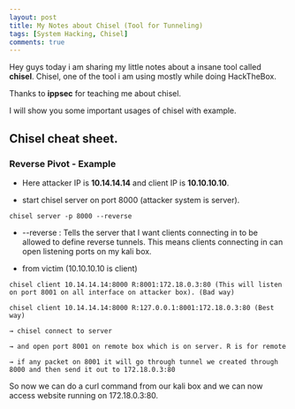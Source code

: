 ```yaml
---
layout: post
title: My Notes about Chisel (Tool for Tunneling)
tags: [System Hacking, Chisel]
comments: true
---
```


Hey guys today i am sharing my little notes about a insane tool called **chisel**. Chisel, one of the tool i am using mostly while doing HackTheBox.

Thanks to **ippsec** for teaching me about chisel.

I will show you some important usages of chisel with example.

## Chisel cheat sheet.

### Reverse Pivot - Example

* Here attacker IP is **10.14.14.14** and client IP is **10.10.10.10**.

* start chisel server on port 8000 (attacker system is server).

~~~
chisel server -p 8000 --reverse
~~~

   * --reverse : Tells the server that I want clients connecting in to be allowed to define reverse tunnels. This means clients connecting in can open listening ports on my kali box.

* from victim (10.10.10.10 is client) 

~~~
chisel client 10.14.14.14:8000 R:8001:172.18.0.3:80 (This will listen on port 8001 on all interface on attacker box). (Bad way)
~~~

~~~
chisel client 10.14.14.14:8000 R:127.0.0.1:8001:172.18.0.3:80 (Best way)
~~~

    → chisel connect to server 
    
    → and open port 8001 on remote box which is on server. R is for remote
    
    → if any packet on 8001 it will go through tunnel we created through 8000 and then send it out to 172.18.0.3:80
    
So now we can do a curl command from our kali box and we can now access website running on 172.18.0.3:80.




    
   
